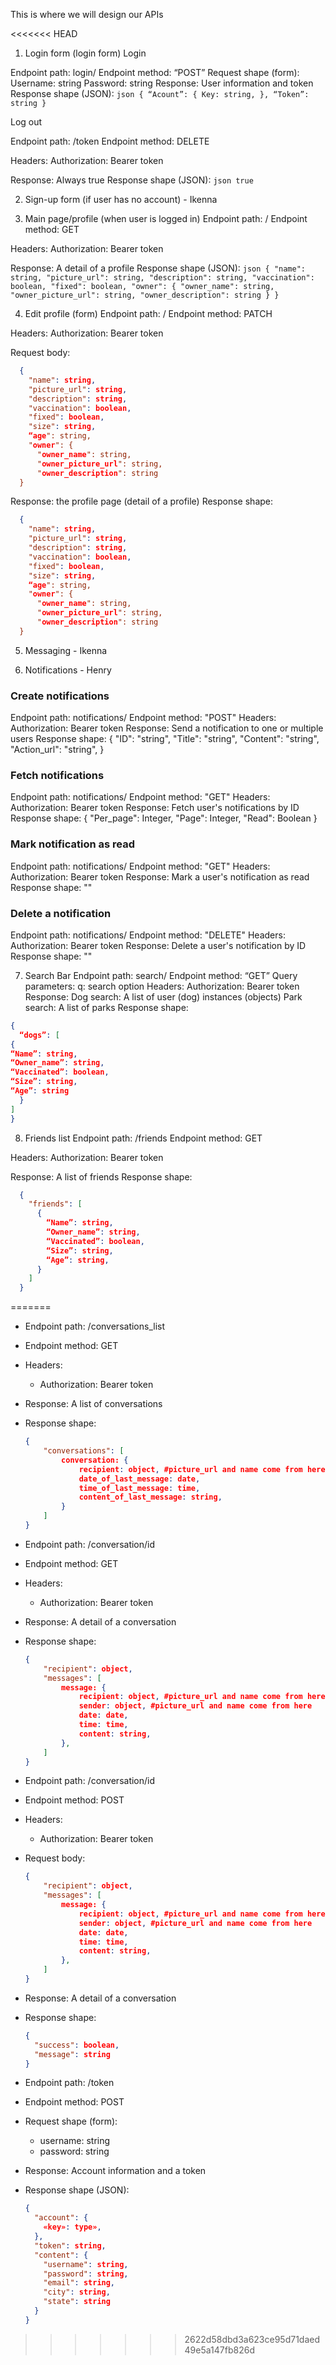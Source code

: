 This is where we will design our APIs

<<<<<<< HEAD
1) Login form (login form) 
  Login

  Endpoint path: login/
  Endpoint method: “POST”
  Request shape (form):
      Username: string
      Password: string
  Response: User information and token
  Response shape (JSON):
    ``` json
    {
      “Acount”: {
        Key: string,
      },
      “Token”: string
    }
    ```


  Log out

  Endpoint path: /token
  Endpoint method: DELETE

  Headers:
    Authorization: Bearer token

  Response: Always true
  Response shape (JSON):
      ```json
      true
      ```


2) Sign-up form (if user has no account) - Ikenna


3) Main page/profile (when user is logged in)
  Endpoint path: /
  Endpoint method: GET

  Headers: 
    Authorization: Bearer token

  Response: A detail of a profile
  Response shape (JSON):
    ``` json
    {
      "name": string,
      "picture_url": string,
      "description": string,
      "vaccination": boolean,
      "fixed": boolean,
      "owner": {
        "owner_name": string,
        "owner_picture_url": string,
        "owner_description": string
      }
    }
    ```


4) Edit profile (form)
  Endpoint path: /
  Endpoint method: PATCH

  Headers:
    Authorization: Bearer token

  Request body:
  ``` json
    {
      "name": string,
      "picture_url": string,
      "description": string,
      "vaccination": boolean,
      "fixed": boolean,
      "size": string,
      “age": string,
      "owner": {
        "owner_name": string,
        "owner_picture_url": string,
        "owner_description": string
    }
  ```

  Response: the profile page (detail of a profile)
  Response shape: 
  ``` json
    {
      "name": string,
      "picture_url": string,
      "description": string,
      "vaccination": boolean,
      "fixed": boolean,
      "size": string,
      “age": string,
      "owner": {
        "owner_name": string,
        "owner_picture_url": string,
        "owner_description": string
    }
  ```

5) Messaging - Ikenna


6) Notifications - Henry
### Create notifications
Endpoint path: notifications/
Endpoint method: "POST"
Headers: 
Authorization: Bearer token
Response: Send a notification to one or multiple users
Response shape:
{
"ID": "string",
"Title": "string",
"Content": "string",
"Action_url": "string",
}

### Fetch notifications
Endpoint path: notifications/
Endpoint method: "GET"
Headers:
	Authorization: Bearer token
Response: Fetch user's notifications by ID
Response shape:
{
"Per_page": Integer,
"Page": Integer,
"Read": Boolean
}


### Mark notification as read
Endpoint path: notifications/
Endpoint method: "GET"
Headers:
	Authorization: Bearer token
Response: Mark a user's notification as read
Response shape: ""

### Delete a notification
Endpoint path: notifications/
Endpoint method: "DELETE"
Headers:
	Authorization: Bearer token
Response: Delete a user's notification by ID
Response shape: ""


7) Search Bar 
  Endpoint path: search/
  Endpoint method: “GET”
  Query parameters:
    q: search option
  Headers:
    Authorization: Bearer token
  Response: 
    Dog search: A list of user (dog) instances (objects)
    Park search: A list of parks
  Response shape:
  ``` json
  {
    “dogs”: [
  {
  “Name”: string,
  “Owner_name”: string,
  “Vaccinated”: boolean,
  “Size”: string,
  “Age”: string
    }
  ]
  }
  ```

8) Friends list
Endpoint path: /friends
Endpoint method: GET

Headers:
  Authorization: Bearer token

Response: A list of friends
Response shape: 
``` json
  {
    "friends": [
      {
        “Name”: string,
        “Owner_name”: string,
        “Vaccinated”: boolean,
        “Size”: string,
        “Age”: string,
      }
    ]
  }
```
=======
<!-- Conversations -->

<!-- Get a list of conversations -->
* Endpoint path: /conversations_list
* Endpoint method: GET

* Headers:
    * Authorization: Bearer token

* Response: A list of conversations
* Response shape:
    ```json
    {
        "conversations": [
            conversation: { 
                recipient: object, #picture_url and name come from here
                date_of_last_message: date,
                time_of_last_message: time,
                content_of_last_message: string,
            }
        ]
    }

<!-- Get a conversation detail -->
* Endpoint path: /conversation/id
* Endpoint method: GET

* Headers:
    * Authorization: Bearer token

* Response: A detail of a conversation
* Response shape:
    ```json
    {
        "recipient": object,
        "messages": [
            message: { 
                recipient: object, #picture_url and name come from here
                sender: object, #picture_url and name come from here
                date: date,
                time: time,
                content: string,
            },
        ]
    }
    ```

<!-- Post message to a conversation -->
* Endpoint path: /conversation/id
* Endpoint method: POST

* Headers:
    * Authorization: Bearer token

* Request body:
    ```json
    {
        "recipient": object,
        "messages": [
            message: { 
                recipient: object, #picture_url and name come from here
                sender: object, #picture_url and name come from here
                date: date,
                time: time,
                content: string,
            },
        ]
    }
    ```

* Response: A detail of a conversation
* Response shape:
    ```json
    {
      "success": boolean,
      "message": string
    }
    ```


<!-- Sign Up Endpoint -->
* Endpoint path: /token
* Endpoint method: POST

* Request shape (form):
  * username: string
  * password: string

* Response: Account information and a token
* Response shape (JSON):
    ```json
    {
      "account": {
        «key»: type»,
      },
      "token": string,
      "content": {
        "username": string,
        "password": string,
        "email": string,
        "city": string,
        "state": string
      }
    }
    ```
>>>>>>> 2622d58dbd3a623ce95d71daed49e5a147fb826d
